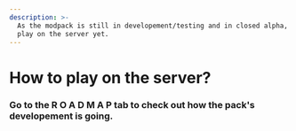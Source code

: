 ```yaml
---
description: >-
  As the modpack is still in developement/testing and in closed alpha, you can't
  play on the server yet.
---
```


# How to play on the server?

### Go to the R O A D M A P tab to check out how the pack's developement is going.
